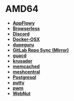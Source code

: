 <!-- generated by markdown-notes-tree -->

# AMD64

<!-- optional markdown-notes-tree directory description starts here -->

<!-- optional markdown-notes-tree directory description ends here -->

- [**AppFlowy**](appflowy)
- [**Browserless**](browserless)
- [**Discord**](discord)
- [**Docker-OSX**](docker-osx)
- [**dupeguru**](dupeguru)
- [**GitLab Repo Sync (Mirror)**](gitlab)
- [**guacd**](guacd)
- [**krusader**](krusader)
- [**memcached**](memcached)
- [**meshcentral**](meshcentral)
- [**Postgresql**](Postgresql)
- [**putty**](putty)
- [**pwm**](pwm)
- [**WebNut**](webnut)
